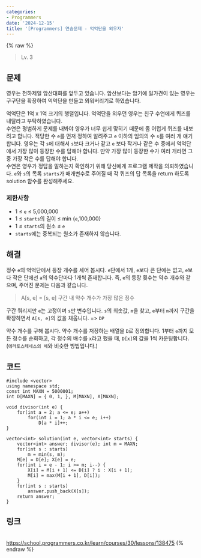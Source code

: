 ```yaml
---
categories:
- Programmers
date: '2024-12-15'
title: '[Programmers] 연습문제 - 억억단을 외우자'
---
```


{% raw %}
> Lv. 3<br>

## 문제
영우는 천하제일 암산대회를 앞두고 있습니다. 암산보다는 암기에 일가견이 있는 영우는 구구단을 확장하여 억억단을 만들고 외워버리기로 하였습니다.  
  
억억단은 1억 x 1억 크기의 행렬입니다. 억억단을 외우던 영우는 친구 수연에게 퀴즈를 내달라고 부탁하였습니다.  
수연은 평범하게 문제를 내봐야 영우가 너무 쉽게 맞히기 때문에 좀 어렵게 퀴즈를 내보려고 합니다. 적당한 수  `e`를 먼저 정하여 알려주고  `e`  이하의 임의의 수  `s`를 여러 개 얘기합니다. 영우는 각  `s`에 대해서  `s`보다 크거나 같고  `e`  보다 작거나 같은 수 중에서 억억단에서 가장 많이 등장한 수를 답해야 합니다. 만약 가장 많이 등장한 수가 여러 개라면 그 중 가장 작은 수를 답해야 합니다.  
수연은 영우가 정답을 말하는지 확인하기 위해 당신에게 프로그램 제작을 의뢰하였습니다.  `e`와  `s`의 목록  `starts`가 매개변수로 주어질 때 각 퀴즈의 답 목록을 return 하도록 solution 함수를 완성해주세요.

### 제한사항
-   1 ≤  `e`  ≤ 5,000,000
-   1 ≤  `starts`의 길이 ≤ min {`e`,100,000}
-   1 ≤  `starts`의 원소 ≤  `e`
-   `starts`에는 중복되는 원소가 존재하지 않습니다.

## 해결
정수 `e`의 억억단에서 등장 개수를 세어 봅시다. `e`단에서 1개, `e`보다 큰 단에는 없고, `e`보다 작은 단에선 `a`의 약수단마다 1개씩 존재합니다. 즉, `e`의 등장 횟수는 약수 개수와 같으며, 주어진 문제는 다음과 같습니다.
> A[s, e] = [s, e] 구간 내 약수 개수가 가장 많은 정수<br>

구간 쿼리지만 `e`는 고정이며 `s`만 변수입니다. `s`의 최솟값, `m`을 찾고, `e`부터 `m`까지 구간을 확장하면서 `A[s, e]`의 값을 채웁니다. => `DP`

약수 개수를 구해 봅시다. 약수 개수를 저장하는 배열을 `D`로 정의합니다. 1부터 `e`까지 모든 정수를 순회하고, 각 정수의 배수를 `x`라고 했을 때, `D[x]`의 값을 1씩 카운팅합니다. (`에라토스테네스의 체`와 비슷한 방법입니다.)

## 코드
```
#include <vector>
using namespace std;
const int MAXN = 5000001;
int D[MAXN] = { 0, 1, }, M[MAXN], X[MAXN];

void divisor(int e) {
    for(int a = 2; a <= e; a++)
        for(int i = 1; a * i <= e; i++)
            D[a * i]++;
}

vector<int> solution(int e, vector<int> starts) {
    vector<int> answer; divisor(e); int m = MAXN;
    for(int s : starts)
        m = min(s, m);
    M[e] = D[e]; X[e] = e;
    for(int i = e - 1; i >= m; i--) {
        X[i] = M[i + 1] <= D[i] ? i : X[i + 1];
        M[i] = max(M[i + 1], D[i]);
    }
    for(int s : starts)
        answer.push_back(X[s]);
    return answer;
}
```

## 링크
<br>https://school.programmers.co.kr/learn/courses/30/lessons/138475
{% endraw %}